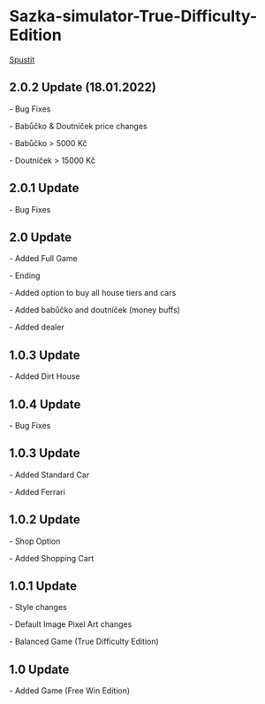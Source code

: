 # Sazka-simulator-True-Difficulty-Edition
[Spustit](https://latethen.github.io/Sazka-simulator-True-Difficulty-Edition/)
<h2>2.0.2 Update (18.01.2022)</h2>
<p>- Bug Fixes</p>
<p>- Babůčko & Doutníček price changes </p>
<p>- Babůčko > 5000 Kč</p>
<p>- Doutníček > 15000 Kč </p>

<h2>2.0.1 Update</h2>
<p>- Bug Fixes</p>

<h2>2.0 Update</h2>
<p>- Added Full Game</p>
<p>- Ending </p>
<p>- Added option to buy all house tiers and cars</p>
<p>- Added babůčko and doutníček (money buffs)</p>
<p>- Added dealer</p>


<h2>1.0.3 Update</h2>
<p>- Added Dirt House </p>


<h2>1.0.4 Update</h2>
<p>- Bug Fixes</p>


<h2>1.0.3 Update</h2>
<p>- Added Standard Car</p>
<p>- Added Ferrari</p>

<h2>1.0.2 Update</h2>
<p>- Shop Option</p>
<p>- Added Shopping Cart</p>

<h2>1.0.1 Update</h2>
<p>- Style changes</p>
<p>- Default Image Pixel Art changes</p>
<p>- Balanced Game (True Difficulty Edition)</p>

<h2>1.0 Update</h2>
<p>- Added Game (Free Win Edition)</p>
